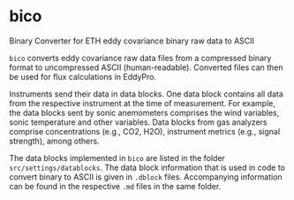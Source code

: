 # bico
Binary Converter for ETH eddy covariance binary raw data to ASCII

`bico` converts eddy covariance raw data files from a compressed binary format
to uncompressed ASCII (human-readable). Converted files can then be used for 
flux calculations in EddyPro.

Instruments send their data in data blocks. One data block contains all data
from the respective instrument at the time of measurement. For example, the 
data blocks sent by sonic anemometers comprises the wind variables, sonic temperature
and other variables. Data blocks from gas analyzers comprise concentrations (e.g., CO2,
H2O), instrument metrics (e.g., signal strength), among others.

The data blocks implemented in `bico` are listed in the folder `src/settings/datablocks`.
The data block information that is used in code to convert binary to ASCII is given
in `.dblock` files. Accompanying information can be found in the respective `.md` files
in the same folder.
